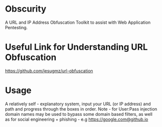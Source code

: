 # Obscurity
A URL and IP Address Obfuscation Toolkit to assist with Web Application Pentesting.

# Useful Link for Understanding URL Obfuscation
https://github.com/jesugmz/url-obfuscation

# Usage
A relatively self - explanatory system, input your URL (or IP address) and path and progress through the boxes in order. 
Note - for User:Pass injection domain names may be used to bypass some domain based filters, as well as for social engineering + phishing - e.g https://google.com@github.io


